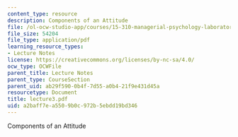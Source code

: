 ```yaml
---
content_type: resource
description: Components of an Attitude
file: /ol-ocw-studio-app/courses/15-310-managerial-psychology-laboratory-spring-2003/a2baff7ea5509b0c972b5ebdd19bd346_lecture3.pdf
file_size: 54204
file_type: application/pdf
learning_resource_types:
- Lecture Notes
license: https://creativecommons.org/licenses/by-nc-sa/4.0/
ocw_type: OCWFile
parent_title: Lecture Notes
parent_type: CourseSection
parent_uid: ab29f590-0b4f-7d55-a0b4-21f9e431d45a
resourcetype: Document
title: lecture3.pdf
uid: a2baff7e-a550-9b0c-972b-5ebdd19bd346
---
```

Components of an Attitude